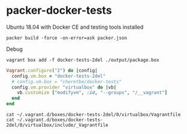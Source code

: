 # packer-docker-tests
Ubuntu 18.04 with Docker CE and testing tools installed

```shell
packer build -force -on-error=ask packer.json
```

Debug
```shell
vagrant box add -f docker-tests-2del ./output/package.box
```

```ruby
Vagrant.configure("2") do |config|
  config.vm.box = "docker-tests-2del"
  # config.vm.box = "cheretbe/docker-tests"
  config.vm.provider "virtualbox" do |vb|
    vb.customize ["modifyvm", :id, "--groups", "/__vagrant"]
  end
end
```

```shell
cat ~/.vagrant.d/boxes/docker-tests-2del/0/virtualbox/Vagrantfile
cat ~/.vagrant.d/boxes/docker-tests-2del/0/virtualbox/include/_Vagrantfile
```